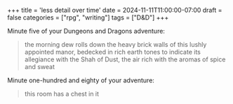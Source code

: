 +++
title = 'less detail over time'
date = 2024-11-11T11:00:00-07:00
draft = false
categories = ["rpg", "writing"]
tags = ["D&D"]
+++

Minute five of your Dungeons and Dragons adventure:

> the morning dew rolls down the heavy brick walls of this lushly appointed manor, bedecked in rich earth tones to indicate its allegiance with the Shah of Dust, the air rich with the aromas of spice and sweat

Minute one-hundred and eighty of your adventure:

> this room has a chest in it